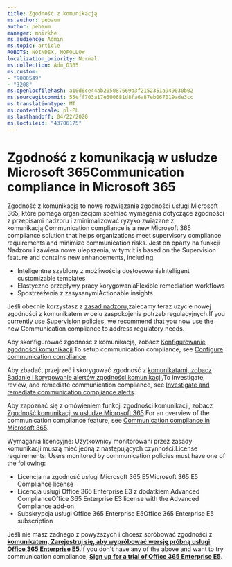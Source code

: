 ```yaml
---
title: Zgodność z komunikacją
ms.author: pebaum
author: pebaum
manager: mnirkhe
ms.audience: Admin
ms.topic: article
ROBOTS: NOINDEX, NOFOLLOW
localization_priority: Normal
ms.collection: Adm_O365
ms.custom:
- "9000549"
- "3208"
ms.openlocfilehash: a10d6ce44ab205087669b3f2152351a949030b02
ms.sourcegitcommit: 55eff703a17e500681d8fa6a87eb067019ade3cc
ms.translationtype: MT
ms.contentlocale: pl-PL
ms.lasthandoff: 04/22/2020
ms.locfileid: "43706175"
---
```

# <a name="communication-compliance-in-microsoft-365"></a><span data-ttu-id="3183c-102">Zgodność z komunikacją w usłudze Microsoft 365</span><span class="sxs-lookup"><span data-stu-id="3183c-102">Communication compliance in Microsoft 365</span></span>

<span data-ttu-id="3183c-103">Zgodność z komunikacją to nowe rozwiązanie zgodności usługi Microsoft 365, które pomaga organizacjom spełniać wymagania dotyczące zgodności z przepisami nadzoru i zminimalizować ryzyko związane z komunikacją.</span><span class="sxs-lookup"><span data-stu-id="3183c-103">Communication compliance is a new Microsoft 365 compliance solution that helps organizations meet supervisory compliance requirements and minimize communication risks.</span></span> <span data-ttu-id="3183c-104">Jest on oparty na funkcji Nadzoru i zawiera nowe ulepszenia, w tym:</span><span class="sxs-lookup"><span data-stu-id="3183c-104">It is based on the Supervision feature and contains new enhancements, including:</span></span>

- <span data-ttu-id="3183c-105">Inteligentne szablony z możliwością dostosowania</span><span class="sxs-lookup"><span data-stu-id="3183c-105">Intelligent customizable templates</span></span>
- <span data-ttu-id="3183c-106">Elastyczne przepływy pracy korygowania</span><span class="sxs-lookup"><span data-stu-id="3183c-106">Flexible remediation workflows</span></span>
- <span data-ttu-id="3183c-107">Spostrzeżenia z zasysanymi</span><span class="sxs-lookup"><span data-stu-id="3183c-107">Actionable insights</span></span>

<span data-ttu-id="3183c-108">Jeśli obecnie korzystasz z [zasad nadzoru,](https://docs.microsoft.com/microsoft-365/compliance/supervision-policies)zalecamy teraz użycie nowej zgodności z komunikatem w celu zaspokojenia potrzeb regulacyjnych.</span><span class="sxs-lookup"><span data-stu-id="3183c-108">If you currently use [Supervision policies](https://docs.microsoft.com/microsoft-365/compliance/supervision-policies), we recommend that you now use the new Communication compliance to address regulatory needs.</span></span>

<span data-ttu-id="3183c-109">Aby skonfigurować zgodność z komunikacją, zobacz [Konfigurowanie zgodności komunikacji](https://docs.microsoft.com/microsoft-365/compliance/communication-compliance-configure).</span><span class="sxs-lookup"><span data-stu-id="3183c-109">To setup communication compliance, see [Configure communication compliance](https://docs.microsoft.com/microsoft-365/compliance/communication-compliance-configure).</span></span>

<span data-ttu-id="3183c-110">Aby zbadać, przejrzeć i skorygować zgodność z [komunikatami, zobacz Badanie i korygowanie alertów zgodności komunikacji.](https://docs.microsoft.com/microsoft-365/compliance/communication-compliance-investigate-remediate)</span><span class="sxs-lookup"><span data-stu-id="3183c-110">To investigate, review, and remediate communication compliance, see [Investigate and remediate communication compliance alerts](https://docs.microsoft.com/microsoft-365/compliance/communication-compliance-investigate-remediate).</span></span>

<span data-ttu-id="3183c-111">Aby zapoznać się z omówieniem funkcji zgodności komunikacji, zobacz [Zgodność komunikacji w usłudze Microsoft 365](https://docs.microsoft.com/microsoft-365/compliance/communication-compliance).</span><span class="sxs-lookup"><span data-stu-id="3183c-111">For an overview of the communication compliance feature, see [Communication compliance in Microsoft 365](https://docs.microsoft.com/microsoft-365/compliance/communication-compliance).</span></span>

<span data-ttu-id="3183c-112">Wymagania licencyjne: Użytkownicy monitorowani przez zasady komunikacji muszą mieć jedną z następujących czynności:</span><span class="sxs-lookup"><span data-stu-id="3183c-112">License requirements: Users monitored by communication policies must have one of the following:</span></span>

- <span data-ttu-id="3183c-113">Licencja na zgodność usługi Microsoft 365 E5</span><span class="sxs-lookup"><span data-stu-id="3183c-113">Microsoft 365 E5 Compliance license</span></span>
- <span data-ttu-id="3183c-114">Licencja usługi Office 365 Enterprise E3 z dodatkiem Advanced Compliance</span><span class="sxs-lookup"><span data-stu-id="3183c-114">Office 365 Enterprise E3 license with the Advanced Compliance add-on</span></span>
- <span data-ttu-id="3183c-115">Subskrypcja usługi Office 365 Enterprise E5</span><span class="sxs-lookup"><span data-stu-id="3183c-115">Office 365 Enterprise E5 subscription</span></span>

<span data-ttu-id="3183c-116">Jeśli nie masz żadnego z powyższych i chcesz spróbować zgodności z **[komunikatem, Zarejestruj się, aby wypróbować wersję próbną usługi Office 365 Enterprise E5](https://go.microsoft.com/fwlink/p/?LinkID=698279)**.</span><span class="sxs-lookup"><span data-stu-id="3183c-116">If you don't have any of the above and want to try communication compliance, **[Sign up for a trial of Office 365 Enterprise E5](https://go.microsoft.com/fwlink/p/?LinkID=698279)**.</span></span>